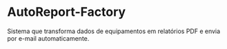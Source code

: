 # AutoReport-Factory
Sistema que transforma dados de equipamentos em relatórios PDF e envia por e-mail automaticamente.
